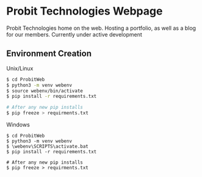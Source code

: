 # Probit Technologies Webpage

Probit Technologies home on the web. Hosting a portfolio, as well as a blog for our members. Currently under active development

## Environment Creation

Unix/Linux

```bash
$ cd ProbitWeb
$ python3 -m venv webenv
$ source webenv/bin/activate
$ pip install -r requirements.txt

# After any new pip installs
$ pip freeze > requirments.txt

```
Windows
```dos
$ cd ProbitWeb
$ python3 -m venv webenv
$ \webenv\SCRIPTS\activate.bat
$ pip install -r requirements.txt

# After any new pip installs
$ pip freeze > requirments.txt
```
